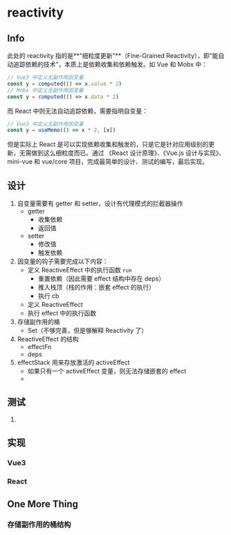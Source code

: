 # reactivity

## Info

此处的 reactivity 指的是**“细粒度更新”**（Fine-Grained Reactivity），即“能自动追踪依赖的技术”，本质上是依赖收集和依赖触发。如 Vue 和 Mobx 中：

```javascript
// Vue3 中定义无副作用因变量
const y = computed(() => x.value * 2)
// Mobx 中定义无副作用因变量
const y = computed(() => x.data * 2)
```

而 React 中则无法自动追踪依赖，需要指明自变量：

```javascript
// Vue3 中定义无副作用因变量
const y = useMemo(() => x * 2, [x])
```

但是实际上 React 是可以实现依赖收集和触发的，只是它是针对应用级别的更新，无需做到这么细粒度而已。通过 《React 设计原理》、《Vue.js 设计与实现》、mini-vue 和 vue/core 项目，完成最简单的设计、测试的编写，最后实现。

## 设计

1. 自变量需要有 getter 和 setter，设计有代理模式的拦截器操作
   - getter
     - 收集依赖
     - 返回值
   - setter
     - 修改值
     - 触发依赖
2. 因变量的钩子需要完成以下内容：
   - 定义 ReactiveEffect 中的执行函数 `run`
     - 重置依赖（因此需要 effect 结构中存在 deps）
     - 推入栈顶（栈的作用：嵌套 effect 的执行）
     - 执行 cb
   - 定义 ReactiveEffect
   - 执行 effect 中的执行函数
3. 存储副作用的桶
   - Set（不够完善，但是够解释 Reactivity 了）
4. ReactiveEffect 的结构
   - effectFn
   - deps
5. effectStack 用来存放激活的 activeEffect
   - 如果只有一个 activeEffect 变量，则无法存储嵌套的 effect
   - 

## 测试

1. 

## 实现

### Vue3

### React

## One More Thing

### 存储副作用的桶结构